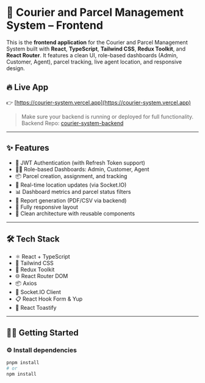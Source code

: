 # 🚚 Courier and Parcel Management System – Frontend

This is the **frontend application** for the Courier and Parcel Management System built with **React**, **TypeScript**, **Tailwind CSS**, **Redux Toolkit**, and **React Router**. It features a clean UI, role-based dashboards (Admin, Customer, Agent), parcel tracking, live agent location, and responsive design.

## 🔥 Live App

👉 [https://courier-system.vercel.app](https://courier-system.vercel.app)

> Make sure your backend is running or deployed for full functionality.  
> Backend Repo: [courier-system-backend](https://github.com/Md-Solaiman-Ovi/courier-system-backend)

---

## ✨ Features

- 🔐 JWT Authentication (with Refresh Token support)
- 👨‍💼 Role-based Dashboards: Admin, Customer, Agent
- 📦 Parcel creation, assignment, and tracking
- 📍 Real-time location updates (via Socket.IO)
- 📊 Dashboard metrics and parcel status filters
- 📃 Report generation (PDF/CSV via backend)
- 📱 Fully responsive layout
- 🧠 Clean architecture with reusable components

---

## 🛠 Tech Stack

- ⚛️ React + TypeScript
- 🎨 Tailwind CSS
- 🔄 Redux Toolkit
- 🌐 React Router DOM
- 📦 Axios
- 📡 Socket.IO Client
- 📋 React Hook Form & Yup
- 🔔 React Toastify

---

## 🧑‍💻 Getting Started

### ⚙️ Install dependencies

```bash
pnpm install
# or
npm install
